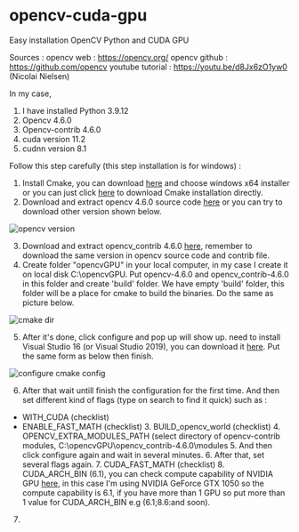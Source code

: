 # opencv-cuda-gpu
Easy installation OpenCV Python and CUDA GPU

Sources :
opencv web : https://opencv.org/
opencv github : https://github.com/opencv
youtube tutorial : https://youtu.be/d8Jx6zO1yw0 (Nicolai Nielsen)

In my case, 
1. I have installed Python 3.9.12
2. Opencv 4.6.0
3. Opencv-contrib 4.6.0
4. cuda version 11.2
5. cudnn version 8.1

Follow this step carefully (this step installation is for windows) :
1. Install Cmake, you can download [here](https://cmake.org/download/) and choose windows x64 installer or you can just click [here](https://github.com/Kitware/CMake/releases/download/v3.26.3/cmake-3.26.3-windows-x86_64.msi) to download Cmake installation directly.
2. Download and extract opencv 4.6.0 source code [here](https://github.com/opencv/opencv/archive/refs/tags/4.6.0.zip) or you can try to download other version shown below.

![opencv version](https://github.com/amnaduny/opencv-cuda-gpu/assets/117987126/d2021d3e-c49b-4b9d-ab62-802b508b499b)

3. Download and extract opencv_contrib 4.6.0 [here](https://github.com/opencv/opencv_contrib/archive/refs/tags/4.6.0.zip), remember to download the same version in opencv source code and contrib file.
4. Create folder "opencvGPU" in your local computer, in my case I create it on local disk C:\opencvGPU. Put opencv-4.6.0 and opencv_contrib-4.6.0 in this folder and create 'build' folder. We have empty 'build' folder, this folder will be a place for cmake to build the binaries. Do the same as picture below.

![cmake dir](https://github.com/amnaduny/opencv-cuda-gpu/assets/117987126/0ecd0a13-df68-4716-9fb9-e26ac0fdcf20)

5. After it's done, click configure and pop up will show up. need to install Visual Studio 16 (or Visual Studio 2019), you can download it [here](https://visualstudio.microsoft.com/vs/older-downloads/). Put the same form as below then finish.

![configure cmake config](https://github.com/amnaduny/opencv-cuda-gpu/assets/117987126/d7b8b84e-1600-4149-adbb-9c004463c76b)

6. After that wait untill finish the configuration for the first time. And then set different kind of flags (type on search to find it quick) such as :
- WITH_CUDA (checklist)
- ENABLE_FAST_MATH (checklist)
  3. BUILD_opencv_world (checklist)
  4. OPENCV_EXTRA_MODULES_PATH (select directory of opencv-contrib modules, C:\opencvGPU\opencv_contrib-4.6.0\modules
  5. And then click configure again and wait in several minutes.
  6. After that, set several flags again.
  7. CUDA_FAST_MATH (checklist)
  8. CUDA_ARCH_BIN (6.1), you can check compute capability of NVIDIA GPU [here](https://developer.nvidia.com/cuda-gpus), in this case I'm using NVIDIA GeForce GTX 1050 so the compute capability is 6.1, if you have more than 1 GPU so put more than 1 value for CUDA_ARCH_BIN e.g (6.1;8.6:and soon).
7. 
